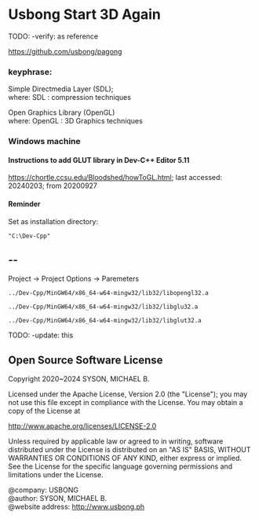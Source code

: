 # Usbong Start 3D Again

TODO: -verify: as reference

https://github.com/usbong/pagong

### keyphrase: 

Simple Directmedia Layer (SDL);<br/>
where: SDL : compression techniques<br/>
 
Open Graphics Library (OpenGL)<br/>
where: OpenGL : 3D Graphics techniques

### Windows machine

#### Instructions to add GLUT library in Dev-C++ Editor 5.11

https://chortle.ccsu.edu/Bloodshed/howToGL.html; last accessed: 20240203; from 20200927

#### Reminder

Set as installation directory:

`"C:\Dev-Cpp"`

## --

Project -> Project Options -> Paremeters

`../Dev-Cpp/MinGW64/x86_64-w64-mingw32/lib32/libopengl32.a`

`../Dev-Cpp/MinGW64/x86_64-w64-mingw32/lib32/libglu32.a`

`../Dev-Cpp/MinGW64/x86_64-w64-mingw32/lib32/libglut32.a`


TODO: -update: this


## Open Source Software License
Copyright 2020~2024 SYSON, MICHAEL B.

Licensed under the Apache License, Version 2.0 (the "License"); you may not use this file except in compliance with the License. You may obtain a copy of the License at

   http://www.apache.org/licenses/LICENSE-2.0
  
Unless required by applicable law or agreed to in writing, software distributed under the License is distributed on an "AS IS" BASIS, WITHOUT WARRANTIES OR CONDITIONS OF ANY KIND, either express or implied. See the License for the specific language governing permissions and limitations under the License.

@company: USBONG<br/>
@author: SYSON, MICHAEL B.<br/>
@website address: http://www.usbong.ph<br/>
